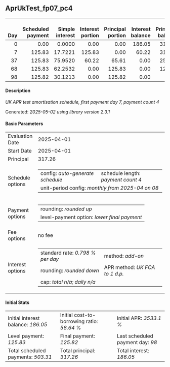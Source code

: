 <h2>AprUkTest_fp07_pc4</h2>
<table>
    <thead style="vertical-align: bottom;">
        <th style="text-align: right;">Day</th>
        <th style="text-align: right;">Scheduled payment</th>
        <th style="text-align: right;">Simple interest</th>
        <th style="text-align: right;">Interest portion</th>
        <th style="text-align: right;">Principal portion</th>
        <th style="text-align: right;">Interest balance</th>
        <th style="text-align: right;">Principal balance</th>
        <th style="text-align: right;">Total simple interest</th>
        <th style="text-align: right;">Total interest</th>
        <th style="text-align: right;">Total principal</th>
    </thead>
    <tr style="text-align: right;">
        <td class="ci00">0</td>
        <td class="ci01" style="white-space: nowrap;">0.00</td>
        <td class="ci02">0.0000</td>
        <td class="ci03">0.00</td>
        <td class="ci04">0.00</td>
        <td class="ci05">186.05</td>
        <td class="ci06">317.26</td>
        <td class="ci07">0.0000</td>
        <td class="ci08">0.00</td>
        <td class="ci09">0.00</td>
    </tr>
    <tr style="text-align: right;">
        <td class="ci00">7</td>
        <td class="ci01" style="white-space: nowrap;">125.83</td>
        <td class="ci02">17.7221</td>
        <td class="ci03">125.83</td>
        <td class="ci04">0.00</td>
        <td class="ci05">60.22</td>
        <td class="ci06">317.26</td>
        <td class="ci07">17.7221</td>
        <td class="ci08">125.83</td>
        <td class="ci09">0.00</td>
    </tr>
    <tr style="text-align: right;">
        <td class="ci00">37</td>
        <td class="ci01" style="white-space: nowrap;">125.83</td>
        <td class="ci02">75.9520</td>
        <td class="ci03">60.22</td>
        <td class="ci04">65.61</td>
        <td class="ci05">0.00</td>
        <td class="ci06">251.65</td>
        <td class="ci07">93.6742</td>
        <td class="ci08">186.05</td>
        <td class="ci09">65.61</td>
    </tr>
    <tr style="text-align: right;">
        <td class="ci00">68</td>
        <td class="ci01" style="white-space: nowrap;">125.83</td>
        <td class="ci02">62.2532</td>
        <td class="ci03">0.00</td>
        <td class="ci04">125.83</td>
        <td class="ci05">0.00</td>
        <td class="ci06">125.82</td>
        <td class="ci07">155.9274</td>
        <td class="ci08">186.05</td>
        <td class="ci09">191.44</td>
    </tr>
    <tr style="text-align: right;">
        <td class="ci00">98</td>
        <td class="ci01" style="white-space: nowrap;">125.82</td>
        <td class="ci02">30.1213</td>
        <td class="ci03">0.00</td>
        <td class="ci04">125.82</td>
        <td class="ci05">0.00</td>
        <td class="ci06">0.00</td>
        <td class="ci07">186.0487</td>
        <td class="ci08">186.05</td>
        <td class="ci09">317.26</td>
    </tr>
</table>
<h4>Description</h4>
<p><i>UK APR test amortisation schedule, first payment day 7, payment count 4</i></p>
<p>Generated: <i>2025-05-02 using library version 2.3.1</i></p>
<h4>Basic Parameters</h4>
<table>
    <tr>
        <td>Evaluation Date</td>
        <td>2025-04-01</td>
    </tr>
    <tr>
        <td>Start Date</td>
        <td>2025-04-01</td>
    </tr>
    <tr>
        <td>Principal</td>
        <td>317.26</td>
    </tr>
    <tr>
        <td>Schedule options</td>
        <td>
            <table>
                <tr>
                    <td>config: <i>auto-generate schedule</i></td>
                    <td>schedule length: <i><i>payment count</i> 4</i></td>
                </tr>
                <tr>
                    <td colspan="2" style="white-space: nowrap;">unit-period config: <i>monthly from 2025-04 on 08</i></td>
                </tr>
            </table>
        </td>
    </tr>
    <tr>
        <td>Payment options</td>
        <td>
            <table>
                <tr>
                    <td>rounding: <i>rounded up</i></td>
                </tr>
                <tr>
                    <td>level-payment option: <i>lower&nbsp;final&nbsp;payment</i></td>
                </tr>
            </table>
        </td>
    </tr>
    <tr>
        <td>Fee options</td>
        <td>no fee
        </td>
    </tr>
    <tr>
        <td>Interest options</td>
        <td>
            <table>
                <tr>
                    <td>standard rate: <i>0.798 % per day</i></td>
                    <td>method: <i>add-on</i></td>
                </tr>
                <tr>
                    <td>rounding: <i>rounded down</i></td>
                    <td>APR method: <i>UK FCA to 1 d.p.</i></td>
                </tr>
                <tr>
                    <td colspan="2">cap: <i>total <i>n/a</i>; daily <i>n/a</i></td>
                </tr>
            </table>
        </td>
    </tr>
</table>
<h4>Initial Stats</h4>
<table>
    <tr>
        <td>Initial interest balance: <i>186.05</i></td>
        <td>Initial cost-to-borrowing ratio: <i>58.64 %</i></td>
        <td>Initial APR: <i>3533.1 %</i></td>
    </tr>
    <tr>
        <td>Level payment: <i>125.83</i></td>
        <td>Final payment: <i>125.82</i></td>
        <td>Last scheduled payment day: <i>98</i></td>
    </tr>
    <tr>
        <td>Total scheduled payments: <i>503.31</i></td>
        <td>Total principal: <i>317.26</i></td>
        <td>Total interest: <i>186.05</i></td>
    </tr>
</table>